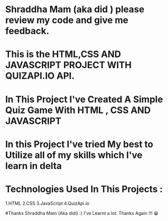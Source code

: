 # Shraddha Mam (aka did ) please review my code and give me feedback.
# This is the HTML,CSS AND JAVASCRIPT PROJECT WITH QUIZAPI.IO API.  
# In This Project I've Created A Simple Quiz Game With HTML , CSS AND JAVASCRIPT 
# In this Project I've tried My best to Utilize all of my skills which I've learn in delta  

# Technologies Used In This Projects : 
  1.HTML
  2.CSS
  3.JavaScript
  4.QuizApi.io

#Thanks Shraddha Mam (Aka didi) :) I've Learnt a lot. Thanks Again !!! 😀

